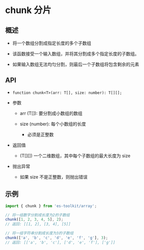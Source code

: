# chunk 分片

## 概述

+ 将一个数组分割成指定长度的多个子数组

+ 该函数接受一个输入数组，并将其分割成多个指定长度的子数组。

+ 如果输入数组无法均匀分割，则最后一个子数组将包含剩余的元素

## API

+ `function chunk<T>(arr: T[], size: number): T[][];`

+ 参数

  + arr (T[]): 要分割成小数组的数组
  + size (number): 每个小数组的长度

    + 必须是正整数

+ 返回值

  + (T[][]) 一个二维数组，其中每个子数组的最大长度为 size

+ 抛出异常

  + 如果 size 不是正整数，则抛出错误

## 示例


  ```js
  import { chunk } from 'es-toolkit/array';

  // 将一组数字分割成长度为2的子数组
  chunk([1, 2, 3, 4, 5], 2);
  // 返回: [[1, 2], [3, 4], [5]]

  // 将一组字符串分割成长度为3的子数组
  chunk(['a', 'b', 'c', 'd', 'e', 'f', 'g'], 3);
  // 返回: [['a', 'b', 'c'], ['d', 'e', 'f'], ['g']]
  ```
